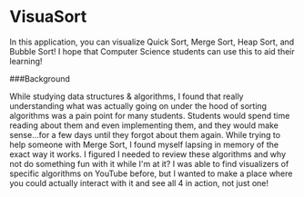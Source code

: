 # VisuaSort

In this application, you can visualize Quick Sort, Merge Sort, Heap Sort, and Bubble Sort! I hope that Computer Science students can use this to aid their learning!

###Background

While studying data structures & algorithms, I found that really understanding what was actually going on under the hood of sorting algorithms was a pain point for many students. Students would spend time reading about them and even implementing them, and they would make sense...for a few days until they forgot about them again. While trying to help someone with Merge Sort, I found myself lapsing in memory of the exact way it works. I figured I needed to review these algorithms and why not do something fun with it while I'm at it? I was able to find visualizers of specific algorithms on YouTube before, but I wanted to make a place where you could actually interact with it and see all 4 in action, not just one!
